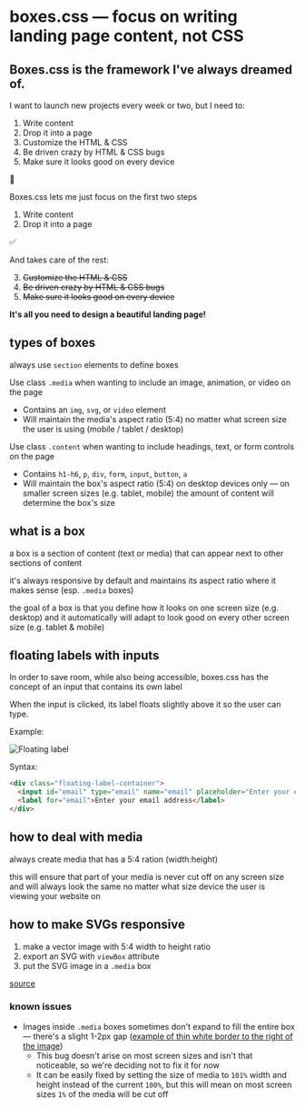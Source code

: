 # boxes.css — focus on writing landing page content, not CSS

## Boxes.css is the framework I've always dreamed of.

I want to launch new projects every week or two, but I need to:

1. Write content
2. Drop it into a page
3. Customize the HTML & CSS
4. Be driven crazy by HTML & CSS bugs
5. Make sure it looks good on every device

🥱

Boxes.css lets me just focus on the first two steps

1. Write content
2. Drop it into a page

✅

And takes care of the rest:

3. ~~Customize the HTML & CSS~~
4. ~~Be driven crazy by HTML & CSS bugs~~
5. ~~Make sure it looks good on every device~~

**It's all you need to design a beautiful landing page!**

## types of boxes

always use `section` elements to define boxes

Use class `.media` when wanting to include an image, animation, or video on the page
* Contains an `img`, `svg`, or `video` element
* Will maintain the media's aspect ratio (5:4) no matter what screen size the user is using (mobile / tablet / desktop)

Use class `.content` when wanting to include headings, text, or form controls on the page
* Contains `h1-h6`, `p`, `div`, `form`, `input`, `button`, `a`
* Will maintain the box's aspect ratio (5:4) on desktop devices only &mdash; on smaller screen sizes (e.g. tablet, mobile) the amount of content will determine the box's size

## what is a box

a box is a section of content (text or media) that can appear next to other sections of content

it's always responsive by default and maintains its aspect ratio where it makes sense (esp. `.media` boxes)

the goal of a box is that you define how it looks on one screen size (e.g. desktop) and it automatically will adapt to look good on every other screen size (e.g. tablet & mobile)

## floating labels with inputs

In order to save room, while also being accessible, boxes.css has the concept of an input that contains its own label

When the input is clicked, its label floats slightly above it so the user can type.

Example:

![Floating label](https://remake-web-assets.s3.amazonaws.com/boxescss-floating-label.gif)

Syntax:

```html
<div class="floating-label-container">
  <input id="email" type="email" name="email" placeholder="Enter your email address">
  <label for="email">Enter your email address</label>
</div>
```

## how to deal with media

always create media that has a 5:4 ration (width:height)

this will ensure that part of your media is never cut off on any screen size and will always look the same no matter what size device the user is viewing your website on

## how to make SVGs responsive

1. make a vector image with 5:4 width to height ratio
2. export an SVG with `viewBox` attribute
3. put the SVG image in a `.media` box

[source](https://stackoverflow.com/questions/19484707/how-can-i-make-an-svg-scale-with-its-parent-container)


### known issues

* Images inside `.media` boxes sometimes don't expand to fill the entire box — there's a slight 1-2px gap ([example of thin white border to the right of the image](https://websharebox.s3.amazonaws.com/Screen%20Shot%202021-11-13%20at%2010.54.29%20PM.png))
  * This bug doesn't arise on most screen sizes and isn't that noticeable, so we're deciding not to fix it for now
  * It can be easily fixed by setting the size of media to `101%` width and height instead of the current `100%`, but this will mean on most screen sizes `1%` of the media will be cut off


